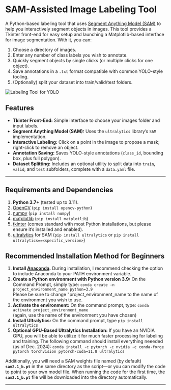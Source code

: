 # SAM-Assisted Image Labeling Tool

A Python-based labeling tool that uses [Segment Anything Model (SAM)](https://github.com/facebookresearch/sam2) to help you interactively segment objects in images. This tool provides a Tkinter front-end for easy setup and launching a Matplotlib-based interface for image segmentation. With it, you can:

1. Choose a directory of images.
2. Enter any number of class labels you wish to annotate.
3. Quickly segment objects by single clicks (or multiple clicks for one object).
4. Save annotations in a `.txt` format compatible with common YOLO-style tooling.
5. (Optionally) split your dataset into train/valid/test folders.

![Labeling Tool for YOLO](https://github.com/user-attachments/assets/45e268f5-b0d6-44b4-b591-d39ed6dc44dc)

## Features

- **Tkinter Front-End:** Simple interface to choose your images folder and input labels.
- **Segment Anything Model (SAM):** Uses the `ultralytics` library’s `SAM` implementation. 
- **Interactive Labeling:** Click on a point in the image to propose a mask; right-click to remove an object.
- **Annotation Saving:** Saves YOLO-style annotations (`class_id`, bounding box, plus full polygon).
- **Dataset Splitting:** Includes an optional utility to split data into `train`, `valid`, and `test` subfolders, complete with a `data.yaml` file.

---

## Requirements and Dependencies

1. **Python 3.7+** (tested up to 3.11).
2. [OpenCV](https://pypi.org/project/opencv-python/) (`pip install opencv-python`)
3. [numpy](https://pypi.org/project/numpy/) (`pip install numpy`)
4. [matplotlib](https://pypi.org/project/matplotlib/) (`pip install matplotlib`)
5. [tkinter](https://docs.python.org/3/library/tkinter.html) (comes standard with most Python installations, but please ensure it’s installed and enabled).
6. [ultralytics](https://pypi.org/project/ultralytics/) for SAM (`pip install ultralytics` or `pip install ultralytics==<specific_version>`)


## Recommended Installation Method for Beginners
1. **Install [Anaconda](https://docs.anaconda.com/anaconda/install/).** During installation, I recommend checking the option to include Anaconda to your PATH environment variable.
2. **Create a Python environment with Python version 3.9:**  On the Command Prompt, simply type:  `conda create -n project_environment_name python=3.9`  
   Please be sure to change "project_environment_name to the name of the environment you wish to use.
3. **Activate the environment:**    On the command prompt, type:   `conda activate project_environment_name`       
   (again, use the name of the environment you have chosen)  
4. **Install Ultralytics:** On the command prompt, type `pip install ultralytics`
5. **Optional GPU-Based Ultralytics Installation:**  If you have an NVIDIA GPU, you will be able to utilize it for much faster processing for labeling and training. The following command should install everything neeeded (as of Dec. 2024): `conda install -c pytorch -c nvidia -c conda-forge pytorch torchvision pytorch-cuda=11.8 ultralytics`     

Additionally, you will need a SAM weights file named (by default) **`sam2.1_b.pt`** in the same directory as the script—or you can modify the code to point to your own model file. When running the code for the first time, the **`sam2.1_b.pt`** file will be downloaded into the directory automatically.

---
